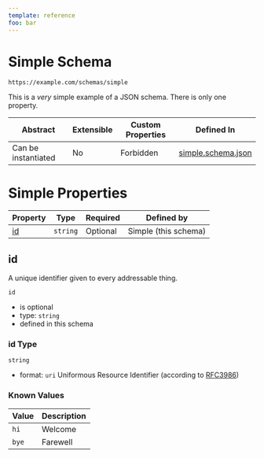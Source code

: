 ```yaml
---
template: reference
foo: bar
---
```


# Simple Schema

```
https://example.com/schemas/simple
```

This is a *very* simple example of a JSON schema. There is only one property.

| Abstract | Extensible | Custom Properties | Defined In |
|----------|------------|-------------------|------------|
| Can be instantiated | No | Forbidden | [simple.schema.json](simple.schema.json) |

# Simple Properties

| Property | Type | Required | Defined by |
|----------|------|----------|------------|
| [id](#id) | `string` | Optional | Simple (this schema) |

## id

A unique identifier given to every addressable thing.

`id`
* is optional
* type: `string`
* defined in this schema

### id Type


`string`
* format: `uri` Uniformous Resource Identifier (according to [RFC3986](http://tools.ietf.org/html/rfc3986))


### Known Values

| Value | Description |
|-------|-------------|
| `hi`  | Welcome     |
| `bye` | Farewell    |



